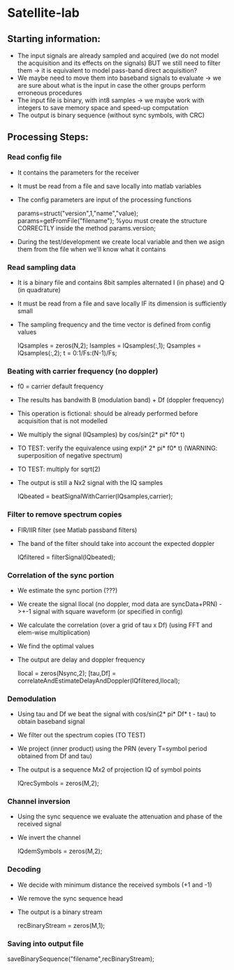 # Satellite-lab

## Starting information:
- The input signals are already sampled and acquired (we do not model the acquisition and its effects on the signals) BUT we still need to filter them -> it is equivalent to model pass-band direct acquisition?
- We maybe need to move them into baseband signals to evaluate -> we are sure about what is the input in case the other groups perform erroneous procedures
- The input file is binary, with int8 samples -> we maybe work with integers to save memory space and speed-up computation
- The output is binary sequence (without sync symbols, with CRC)


## Processing Steps:
### Read config file
- It contains the parameters for the receiver
- It must be read from a file and save locally into matlab variables
- The config parameters are input of the processing functions

  params=struct("version",1,"name","value);
  params=getFromFile("filename"); %you must create the structure CORRECTLY inside the method
  params.version;

- During the test/development we create local variable and then we asign them from the file when we'll know what it contains

### Read sampling data
- It is a binary file and contains 8bit samples alternated I (in phase) and Q (in quadrature)
- It must be read from a file and save locally IF its dimension is sufficiently small
- The sampling frequency and the time vector is defined from config values

  IQsamples = zeros(N,2);
  Isamples = IQsamples(:,1);
  Qsamples = IQsamples(:,2);
  t = 0:1/Fs:(N-1)/Fs;

### Beating with carrier frequency (no doppler)
- f0 = carrier default frequency
- The results has bandwith B (modulation band) + Df (doppler frequency)
- This operation is fictional: should be already performed before acquisition that is not modelled
- We multiply the signal (IQsamples) by cos/sin(2* pi* f0* t)
- TO TEST: verify the equivalence using exp(i* 2* pi* f0* t) (WARNING: superposition of negative spectrum)
- TO TEST: multiply for sqrt(2)
- The output is still a Nx2 signal with the IQ samples

  IQbeated = beatSignalWithCarrier(IQsamples,carrier);

### Filter to remove spectrum copies
- FIR/IIR filter (see Matlab passband filters)
- The band of the filter should take into account the expected doppler 

  IQfiltered = filterSignal(IQbeated);

### Correlation of the sync portion
- We estimate the sync portion (???)
- We create the signal Ilocal (no doppler, mod data are syncData+PRN) ->+-1 signal with square waveform (or specified in config)
- We calculate the correlation (over a grid of tau x Df) (using FFT and elem-wise multiplication)
- We find the optimal values
- The output are delay and doppler frequency

  Ilocal = zeros(Nsync,2);
  [tau,Df] =  correlateAndEstimateDelayAndDoppler(IQfiltered,Ilocal);

### Demodulation
- Using tau and Df we beat the signal with cos/sin(2* pi* Df* t - tau) to obtain baseband signal
- We filter out the spectrum copies (TO TEST)
- We project (inner product) using the PRN (every T=symbol period obtained from Df and tau)
- The output is a sequence Mx2 of projection IQ of symbol points

  IQrecSymbols = zeros(M,2);

### Channel inversion
- Using the sync sequence we evaluate the attenuation and phase of the received signal
- We invert the channel

  IQdemSymbols = zeros(M,2);

### Decoding
- We decide with minimum distance the received symbols (+1 and -1)
- We remove the sync sequence head
- The output is a binary stream

  recBinaryStream = zeros(M,1);

### Saving into output file

  saveBinarySequence("filename",recBinaryStream);




  

